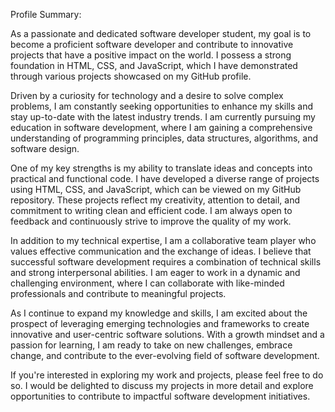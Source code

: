 Profile Summary:

As a passionate and dedicated software developer student, my goal is to become a proficient software developer and contribute to innovative projects that have a positive impact on the world. I possess a strong foundation in HTML, CSS, and JavaScript, which I have demonstrated through various projects showcased on my GitHub profile.

Driven by a curiosity for technology and a desire to solve complex problems, I am constantly seeking opportunities to enhance my skills and stay up-to-date with the latest industry trends. I am currently pursuing my education in software development, where I am gaining a comprehensive understanding of programming principles, data structures, algorithms, and software design.

One of my key strengths is my ability to translate ideas and concepts into practical and functional code. I have developed a diverse range of projects using HTML, CSS, and JavaScript, which can be viewed on my GitHub repository. These projects reflect my creativity, attention to detail, and commitment to writing clean and efficient code. I am always open to feedback and continuously strive to improve the quality of my work.

In addition to my technical expertise, I am a collaborative team player who values effective communication and the exchange of ideas. I believe that successful software development requires a combination of technical skills and strong interpersonal abilities. I am eager to work in a dynamic and challenging environment, where I can collaborate with like-minded professionals and contribute to meaningful projects.

As I continue to expand my knowledge and skills, I am excited about the prospect of leveraging emerging technologies and frameworks to create innovative and user-centric software solutions. With a growth mindset and a passion for learning, I am ready to take on new challenges, embrace change, and contribute to the ever-evolving field of software development.

If you're interested in exploring my work and projects, please feel free to do so. I would be delighted to discuss my projects in more detail and explore opportunities to contribute to impactful software development initiatives.
